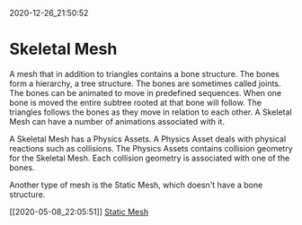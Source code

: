 2020-12-26_21:50:52

# Skeletal Mesh

A mesh that in addition to triangles contains a bone structure.
The bones form a hierarchy, a tree structure.
The bones are sometimes called joints.
The bones can be animated to move in predefined sequences.
When one bone is moved the entire subtree rooted at that bone will follow.
The triangles follows the bones as they move in relation to each other.
A Skeletal Mesh can have a number of animations associated with it.

A Skeletal Mesh has a Physics Assets.
A Physics Asset deals with physical reactions such as collisions.
The Physics Assets contains collision geometry for the Skeletal Mesh.
Each collision geometry is associated with one of the bones.



Another type of mesh is the Static Mesh, which doesn't have a bone structure.

[[2020-05-08_22:05:51]] [Static Mesh](./Static%20Mesh.md)  
